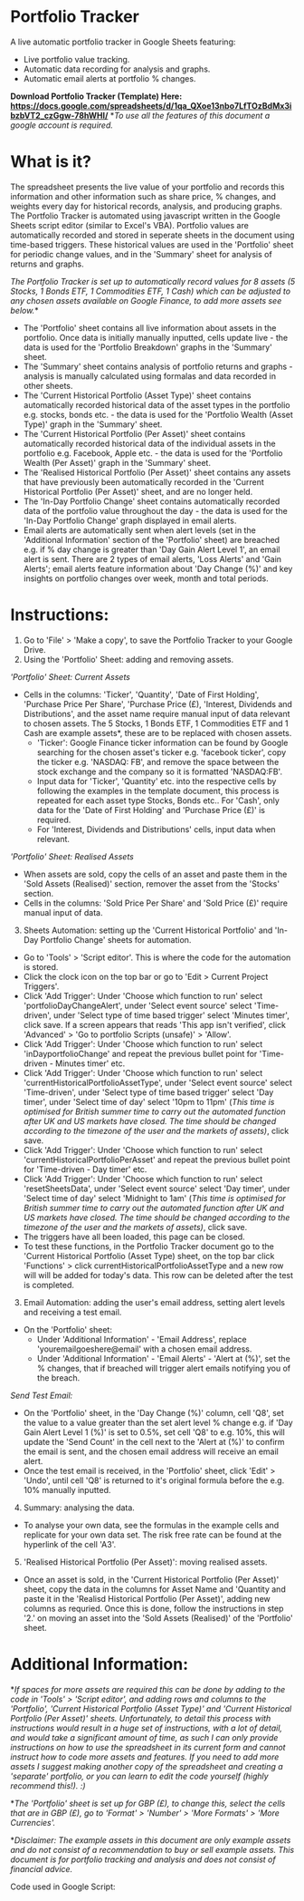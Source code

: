 # Portfolio Tracker
A live automatic portfolio tracker in Google Sheets featuring:
- Live portfolio value tracking. 
- Automatic data recording for analysis and graphs.
- Automatic email alerts at portfolio % changes.

**Download Portfolio Tracker (Template) Here: https://docs.google.com/spreadsheets/d/1qa_QXoe13nbo7LfTOzBdMx3ibzbVT2_czGgw-78hWHI/**
**To use all the features of this document a google account is required.*
  
# What is it?
The spreadsheet presents the live value of your portfolio and records this information and other information such as share price, % changes, and weights every day for historical records, analysis, and producing graphs. The Portfolio Tracker is automated using javascript written in the Google Sheets script editor (similar to Excel's VBA). Portfolio values are automatically recorded and stored in seperate sheets in the document using time-based triggers. These historical values are used in the 'Portfolio' sheet for periodic change values, and in the 'Summary' sheet for analysis of returns and graphs. 

*The Portfolio Tracker is set up to automatically record values for 8 assets (5 Stocks, 1 Bonds ETF, 1 Commodities ETF, 1 Cash) which can be adjusted to any chosen assets available on Google Finance, to add more assets see below.**

- The 'Portfolio' sheet contains all live information about assets in the portfolio. Once data is initially manually inputted, cells update live - the data is used for the 'Portfolio Breakdown' graphs in the 'Summary' sheet. 
- The 'Summary' sheet contains analysis of portfolio returns and graphs - analysis is manually calculated using formalas and data recorded in other sheets.
- The 'Current Historical Portfolio (Asset Type)' sheet contains automatically recorded historical data of the asset types in the portfolio e.g. stocks, bonds etc. - the data is used for the 'Portfolio Wealth (Asset Type)' graph in the 'Summary' sheet. 
- The 'Current Historical Portfolio (Per Asset)' sheet contains automatically recorded historical data of the individual assets in the portfolio e.g. Facebook, Apple etc. - the data is used for the 'Portfolio Wealth (Per Asset)' graph in the 'Summary' sheet. 
- The 'Realised Historical Portfolio (Per Asset)' sheet contains any assets that have previously been automatically recorded in the 'Current Historical Portfolio (Per Asset)' sheet, and are no longer held.
- The 'In-Day Portfolio Change' sheet contains automatically recorded data of the portfolio value throughout the day - the data is used for the 'In-Day Portfolio Change' graph displayed in email alerts.
- Email alerts are automatically sent when alert levels (set in the 'Additional Information' section of the 'Portfolio' sheet) are breached e.g. if % day change is greater than 'Day Gain Alert Level 1', an email alert is sent. There are 2 types of email alerts, 'Loss Alerts' and 'Gain Alerts'; email alerts feature information about 'Day Change (%)' and key insights on portfolio changes over week, month and total periods.

# Instructions:
1) Go to 'File' > 'Make a copy', to save the Portfolio Tracker to your Google Drive.
2) Using the 'Portfolio' Sheet: adding and removing assets.

  *'Portfolio' Sheet: Current Assets*

  - Cells in the columns: 'Ticker', 'Quantity', 'Date of First Holding', 'Purchase Price Per Share', 'Purchase Price (£), 'Interest, Dividends and Distributions', and the asset name require manual input of data relevant to chosen assets. The 5 Stocks, 1 Bonds ETF, 1 Commodities ETF and 1 Cash are example assets*, these are to be replaced with chosen assets.
      - 'Ticker': Google Finance ticker information can be found by Google searching for the chosen asset's ticker e.g. 'facebook ticker', copy the ticker e.g. 'NASDAQ: FB', and remove the space between the stock exchange and the company so it is formatted 'NASDAQ:FB'.
      - Input data for 'Ticker', 'Quantity' etc. into the respective cells by following the examples in the template document, this process is repeated for each asset type Stocks, Bonds etc.. For 'Cash', only data for the 'Date of First Holding' and 'Purchase Price (£)' is required.
      - For 'Interest, Dividends and Distributions' cells, input data when relevant.

  *'Portfolio' Sheet: Realised Assets*

  - When assets are sold, copy the cells of an asset and paste them in the 'Sold Assets (Realised)' section, remover the asset from the 'Stocks' section.
  - Cells in the columns: 'Sold Price Per Share' and 'Sold Price (£)' require manual input of data.

3) Sheets Automation: setting up the 'Current Historical Portfolio' and 'In-Day Portfolio Change' sheets for automation.

  - Go to 'Tools' > 'Script editor'. This is where the code for the automation is stored.
  - Click the clock icon on the top bar or go to 'Edit > Current Project Triggers'.
  - Click 'Add Trigger': Under 'Choose which function to run' select 'portfolioDayChangeAlert', under 'Select event source' select 'Time-driven', under 'Select type of time based trigger' select 'Minutes timer', click save. If a screen appears that reads 'This app isn't verified', click 'Advanced' > 'Go to portfolio Scripts (unsafe)' > 'Allow'.
  - Click 'Add Trigger': Under 'Choose which function to run' select 'inDayportfolioChange' and repeat the previous bullet point for 'Time-driven - Minutes timer' etc.
  - Click 'Add Trigger': Under 'Choose which function to run' select 'currentHistoricalPortfolioAssetType', under 'Select event source' select 'Time-driven', under 'Select type of time based trigger' select 'Day timer', under 'Select time of day' select '10pm to 11pm' (*This time is optimised for British summer time to carry out the automated function after UK and US markets have closed. The time should be changed according to the timezone of the user and the markets of assets)*, click save.
  - Click 'Add Trigger': Under 'Choose which function to run' select 'currentHistoricalPortfolioPerAsset' and repeat the previous bullet point for 'Time-driven - Day timer' etc.
  - Click 'Add Trigger': Under 'Choose which function to run' select 'resetSheetsData', under 'Select event source' select 'Day timer', under 'Select time of day' select 'Midnight to 1am' (*This time is optimised for British summer time to carry out the automated function after UK and US markets have closed. The time should be changed according to the timezone of the user and the markets of assets)*, click save.
  - The triggers have all been loaded, this page can be closed.
  - To test these functions, in the Portfolio Tracker document go to the 'Current Historical Portfolio (Asset Type) sheet, on the top bar click 'Functions' > click currentHistoricalPortfolioAssetType and a new row will will be added for today's data. This row can be deleted after the test is completed.
  
3) Email Automation: adding the user's email address, setting alert levels and receiving a test email.

  - On the 'Portfolio' sheet: 
      - Under 'Additional Information' - 'Email Address', replace 'youremailgoeshere@email' with a chosen email address. 
      - Under 'Additional Information' - 'Email Alerts' - 'Alert at (%)', set the % changes, that if breached will trigger alert emails notifying you of the breach.
  
  *Send Test Email:*
  - On the 'Portfolio' sheet, in the 'Day Change (%)' column, cell 'Q8', set the value to a value greater than the set alert level % change e.g. if 'Day Gain Alert Level 1 (%)' is set to 0.5%, set cell 'Q8' to e.g. 10%, this will update the 'Send Count' in the cell next to the 'Alert at (%)' to confirm the email is sent, and the chosen email address will receive an email alert.
  - Once the test email is received, in the 'Portfolio' sheet, click 'Edit' > 'Undo', until cell 'Q8' is returned to it's original formula before the e.g. 10% manually inputted.
   
4) Summary: analysing the data.

  - To analyse your own data, see the formulas in the example cells and replicate for your own data set. The risk free rate can be found at the hyperlink of the cell 'A3'.
  
5) 'Realised Historical Portfolio (Per Asset)': moving realised assets.

  - Once an asset is sold, in the 'Current Historical Portfolio (Per Asset)' sheet, copy the data in the columns for Asset Name and 'Quantity and paste it in the 'Realisd Historical Portfolio (Per Asset)', adding new columns as requried. Once this is done, follow the instructions in step '2.' on moving an asset into the 'Sold Assets (Realised)' of the 'Portfolio' sheet.

# Additional Information:
**If spaces for more assets are required this can be done by adding to the code in 'Tools' > 'Script editor', and adding rows and columns to the 'Portfolio', 'Current Historical Portfolio (Asset Type)' and 'Current Historical Portfolio (Per Asset)' sheets. Unfortunately, to detail this process with instructions would result in a huge set of instructions, with a lot of detail, and would take a significant amount of time, as such I can only provide instructions on how to use the spreadsheet in its current form and cannot instruct how to code more assets and features. If you need to add more assets I suggest making another copy of the spreadsheet and creating a 'separate' portfolio, or you can learn to edit the code yourself (highly recommend this!). :)*

**The 'Portfolio' sheet is set up for GBP (£), to change this, select the cells that are in GBP (£), go to 'Format' > 'Number' > 'More Formats' > 'More Currencies'.*
         
**Disclaimer: The example assets in this document are only example assets and do not consist of a recommendation to buy or sell example assets. This document is for portfolio tracking and analysis and does not consist of financial advice.*

Code used in Google Script:
